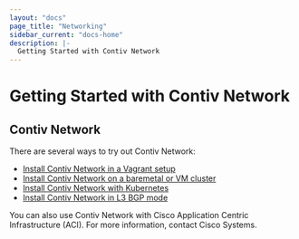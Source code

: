 ```yaml
---
layout: "docs"
page_title: "Networking"
sidebar_current: "docs-home"
description: |-
  Getting Started with Contiv Network
---
```


# Getting Started with Contiv Network

## Contiv Network
There are several ways to try out Contiv Network:

- [Install Contiv Network in a Vagrant setup](vagrant.html)
- [Install Contiv Network on a baremetal or VM cluster](baremetal.html)
- [Install Contiv Network with Kubernetes](k8s.html)
- [Install Contiv Network in L3 BGP mode](bgp.html)

You can also use Contiv Network with Cisco Application Centric Infrastructure (ACI). For more information,
contact Cisco Systems.
